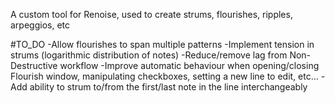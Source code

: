 A custom tool for Renoise, used to create strums, flourishes, ripples, arpeggios, etc

#TO_DO
-Allow flourishes to span multiple patterns
-Implement tension in strums (logarithmic distribution of notes)
-Reduce/remove lag from Non-Destructive workflow
-Improve automatic behaviour when opening/closing Flourish window, manipulating checkboxes, setting a new line to edit, etc...
-Add ability to strum to/from the first/last note in the line interchangeably